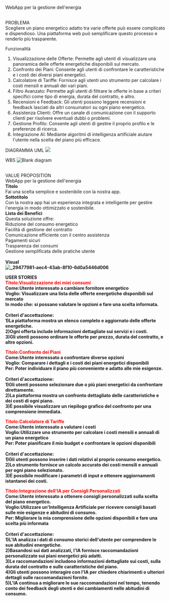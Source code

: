WebApp per la gestione dell'energia

<br>PROBLEMA</br>
Scegliere un piano energetico adatto tra varie offerte può essere complicato e dispendioso. Una piattaforma web può semplificare questo processo e renderlo più trasparente.

Funzionalità
1. Visualizzazione delle Offerte: Permette agli utenti di visualizzare una panoramica delle offerte energetiche disponibili sul mercato.
2. Confronto dei Piani: Consente agli utenti di confrontare le caratteristiche e i costi dei diversi piani energetici.
3. Calcolatore di Tariffe: Fornisce agli utenti uno strumento per calcolare i costi mensili e annuali dei vari piani.
4. Filtro Avanzato: Permette agli utenti di filtrare le offerte in base a criteri specifici come tipo di energia, durata del contratto, e altro.
5. Recensioni e Feedback: Gli utenti possono leggere recensioni e feedback lasciati da altri consumatori su ogni piano energetico.
6. Assistenza Clienti: Offre un canale di comunicazione con il supporto clienti per risolvere eventuali dubbi o problemi.
7. Gestione Profilo: Consente agli utenti di gestire il proprio profilo e le preferenze di ricerca.
8. Integrazione AI: Mediante algoritmi di intelligenza artificiale aiutare l'utente nella scelta del piano più efficace.

DIAGRAMMA UML
<img src="https://yuml.me/diagram/usecase/[Utente%20Visitatore]-(Sign%20In),%20(Sign%20In)-(Visita%20Sito),%20(Visita%20Sito)-(Piano%20pi%C3%B9%20adatto),%20(Piano%20pi%C3%B9%20adatto)-(Compra%20piano),%20[Utente%20Autenticato]-(Visita%20sito),%20(Compra%20Piano)%3E(Metodo%20di%20pagamento),%20(Metodo%20di%20pagamento)-[Staff%20Bancario],%20[Utente%20Autenticato]-(Problematiche),%20(Problematiche)-(Feedback),%20(Feedback)%3E(Centro%20assistenza),">

WBS
![Blank diagram](https://github.com/MoscheniPietro/Progetto-GEP/assets/101174884/4ea298a2-7de3-4208-9060-1eb35ecf9b4e)


<br>VALUE PROPOSITION</br>
WebApp per la gestione dell'energia 
<br><b>Titolo</b></br>
Fai una scelta semplice e sostenibile con la nostra app.
<br><b>Sottotitolo</b></br>
Con la nostra app hai un esperienza integrata e intelligente per gestire l'energia in modo ottimizzato e sostenibile.
<br><b>Lista dei Benefici</b>
<br>Questa soluzione offre:
<br>Riduzione del consumo energetico
<br>Facilità di gestione del contratto
<br>Comunicazione efficiente con il centro assistenza
<br>Pagamenti sicuri
<br>Trasparenza dei consumi
<br>Gestione semplificata delle pratiche utente</br>
<br><b>Visual<b></br>
![_29477981-aec4-43ab-8f10-6d0a5446d006](https://github.com/MoscheniPietro/Progetto-GEP/assets/101174884/39b6773b-bd94-4668-94b9-c457414984b8)</b></br>

USER STORIES</br>
<font color="red">Titolo:Visualizzazione dei miei consumi</font>
<br><b>Come:</b>Utente interessato a cambiare fornitore energetico
<br>Voglio: Visualizzare una lista delle offerte energetiche disponibili sul mercato
<br>In modo che: si possano valutare le opzioni e fare una scelta informata.<br>
<br>Criteri d'accettazione:<br>
1)La piattaforma mostra un elenco completo e aggiornato delle offerte energetiche.<br>
2)Ogni offerta include informazioni dettagliate sui servizi e i costi.<br>
3)Gli utenti possono ordinare le offerte per prezzo, durata del contratto, e altre opzioni.<br>

<font color="red">Titolo:Confronto dei Piani</font>
<br><b>Come:</b>Utente interessato a confrontare diverse opzioni
<br>Voglio: Comparare i dettagli e i costi dei piani energetici disponibili
<br>Per: Poter individuare il piano più conveniente e adatto alle mie esigenze.<br>
<br>Criteri d'accettazione:<br>
1)Gli utenti possono selezionare due o più piani energetici da confrontare direttamente.<br>
2)La piattaforma mostra un confronto dettagliato delle caratteristiche e dei costi di ogni piano.<br>
3)È possibile visualizzare un riepilogo grafico del confronto per una comprensione immediata.<br>

<font color="red">Titolo:Calcolatore di Tariffe</font>
<br><b>Come:</b>Utente interessato a valutare i costi
<br>Voglio:Utilizzare uno strumento per calcolare i costi mensili e annuali di un piano energetico
<br>Per: Poter pianificare il mio budget e confrontare le opzioni disponibili<br>
<br>Criteri d'accettazione:<br>
1)Gli utenti possono inserire i dati relativi al proprio consumo energetico.<br>
2)Lo strumento fornisce un calcolo accurato dei costi mensili e annuali per ogni piano selezionato.<br>
3)È possibile modificare i parametri di input e ottenere aggiornamenti istantanei dei costi.<br>

<font color="red">Titolo:Integrazione dell'IA per Consigli Personalizzati</font>
<br><b>Come:</b>Utente interessato a ottenere consigli personalizzati sulla scelta del piano energetico.
<br>Voglio:Utilizzare un'Intelligenza Artificiale per ricevere consigli basati sulle mie esigenze e abitudini di consumo.
<br>Per: Migliorare la mia comprensione delle opzioni disponibili e fare una scelta più informata<br>
<br>Criteri d'accettazione:<br>
1)L'IA analizza i dati di consumo storici dell'utente per comprendere le sue abitudini energetiche.<br>
2)Basandosi sui dati analizzati, l'IA fornisce raccomandazioni personalizzate sui piani energetici più adatti.<br>
3)Le raccomandazioni includono informazioni dettagliate sui costi, sulla durata del contratto e sulle caratteristiche del piano.<br>
4)Gli utenti possono interagire con l'IA per chiedere chiarimenti o ulteriori dettagli sulle raccomandazioni fornite.<br>
5)L'IA continua a migliorare le sue raccomandazioni nel tempo, tenendo conto dei feedback degli utenti e dei cambiamenti nelle abitudini di consumo.<br>


